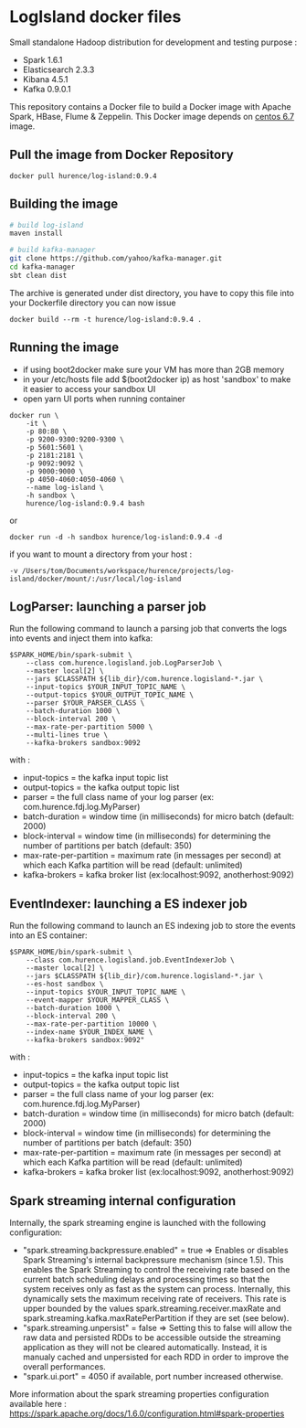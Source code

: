 LogIsland docker files
===========

Small standalone Hadoop distribution for development and testing purpose :

- Spark 1.6.1
- Elasticsearch 2.3.3
- Kibana 4.5.1
- Kafka 0.9.0.1


This repository contains a Docker file to build a Docker image with Apache Spark, HBase, Flume & Zeppelin. 
This Docker image depends on [centos 6.7](https://github.com/CentOS/CentOS-Dockerfiles) image.

## Pull the image from Docker Repository
```
docker pull hurence/log-island:0.9.4
```

## Building the image

```sh
# build log-island
maven install

# build kafka-manager
git clone https://github.com/yahoo/kafka-manager.git
cd kafka-manager
sbt clean dist
```

The archive is generated under dist directory, 
you have to copy this file into your Dockerfile directory you can now issue

```
docker build --rm -t hurence/log-island:0.9.4 .
```

## Running the image

* if using boot2docker make sure your VM has more than 2GB memory
* in your /etc/hosts file add $(boot2docker ip) as host 'sandbox' to make it easier to access your sandbox UI
* open yarn UI ports when running container
```
docker run \
    -it \
    -p 80:80 \
    -p 9200-9300:9200-9300 \
    -p 5601:5601 \
    -p 2181:2181 \
    -p 9092:9092 \
    -p 9000:9000 \
    -p 4050-4060:4050-4060 \
    --name log-island \
    -h sandbox \
    hurence/log-island:0.9.4 bash
```
or
```
docker run -d -h sandbox hurence/log-island:0.9.4 -d
```

if you want to mount a directory from your host :        
    
    -v /Users/tom/Documents/workspace/hurence/projects/log-island/docker/mount/:/usr/local/log-island 


## LogParser: launching a parser job

Run the following command to launch a parsing job that converts the logs into events and inject them into kafka:
```
$SPARK_HOME/bin/spark-submit \
    --class com.hurence.logisland.job.LogParserJob \
    --master local[2] \
    --jars $CLASSPATH ${lib_dir}/com.hurence.logisland-*.jar \
    --input-topics $YOUR_INPUT_TOPIC_NAME \
    --output-topics $YOUR_OUTPUT_TOPIC_NAME \
    --parser $YOUR_PARSER_CLASS \
    --batch-duration 1000 \
    --block-interval 200 \
    --max-rate-per-partition 5000 \
    --multi-lines true \
    --kafka-brokers sandbox:9092
```
with :
 - input-topics = the kafka input topic list
 - output-topics = the kafka output topic list
 - parser = the full class name of your log parser (ex: com.hurence.fdj.log.MyParser)
 - batch-duration = window time (in milliseconds) for micro batch (default: 2000)
 - block-interval = window time (in milliseconds) for determining the number of partitions per batch (default: 350)
 - max-rate-per-partition = maximum rate (in messages per second) at which each Kafka partition will be read (default: unlimited)
 - kafka-brokers = kafka broker list (ex:localhost:9092, anotherhost:9092)


## EventIndexer: launching a ES indexer job

Run the following command to launch an ES indexing job to store the events into an ES container:
```
$SPARK_HOME/bin/spark-submit \
    --class com.hurence.logisland.job.EventIndexerJob \
    --master local[2] \
    --jars $CLASSPATH ${lib_dir}/com.hurence.logisland-*.jar \
    --es-host sandbox \
    --input-topics $YOUR_INPUT_TOPIC_NAME \
    --event-mapper $YOUR_MAPPER_CLASS \
    --batch-duration 1000 \
    --block-interval 200 \
    --max-rate-per-partition 10000 \
    --index-name $YOUR_INDEX_NAME \
    --kafka-brokers sandbox:9092"
```
with :
 - input-topics = the kafka input topic list
 - output-topics = the kafka output topic list
 - parser = the full class name of your log parser (ex: com.hurence.fdj.log.MyParser)
 - batch-duration = window time (in milliseconds) for micro batch (default: 2000)
 - block-interval = window time (in milliseconds) for determining the number of partitions per batch (default: 350)
 - max-rate-per-partition = maximum rate (in messages per second) at which each Kafka partition will be read (default: unlimited)
 - kafka-brokers = kafka broker list (ex:localhost:9092, anotherhost:9092)


## Spark streaming internal configuration

Internally, the spark streaming engine is launched with the following configuration:
 - "spark.streaming.backpressure.enabled" = true =>
    Enables or disables Spark Streaming's internal backpressure mechanism (since 1.5).
    This enables the Spark Streaming to control the receiving rate based on the current batch scheduling delays and processing times so that the system receives only as fast as the system
    can process.
    Internally, this dynamically sets the maximum receiving rate of receivers.
    This rate is upper bounded by the values spark.streaming.receiver.maxRate and spark.streaming.kafka.maxRatePerPartition if they are set (see below).
 - "spark.streaming.unpersist" = false => 
     Setting this to false will allow the raw data and persisted RDDs to be accessible outside the streaming application as they will not be cleared automatically. 
     Instead, it is manualy cached and unpersisted for each RDD in order to improve the overall performances.
 - "spark.ui.port" = 4050 if available, port number increased otherwise.
 
More information about the spark streaming properties configuration available here : https://spark.apache.org/docs/1.6.0/configuration.html#spark-properties


